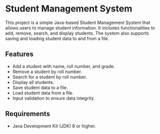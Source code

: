 # Student Management System

This project is a simple Java-based Student Management System that allows users to manage student information. It includes functionalities to add, remove, search, and display students. The system also supports saving and loading student data to and from a file.

## Features

- Add a student with name, roll number, and grade.
- Remove a student by roll number.
- Search for a student by roll number.
- Display all students.
- Save student data to a file.
- Load student data from a file.
- Input validation to ensure data integrity.

## Requirements

- Java Development Kit (JDK) 8 or higher.
